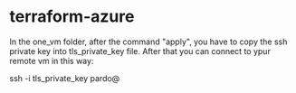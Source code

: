 # terraform-azure
In the one_vm folder, after the command "apply", you have to copy the ssh private key into tls_private_key file. After that you can connect to ypur remote vm in this way:

ssh -i tls_private_key pardo@<ip-address>

